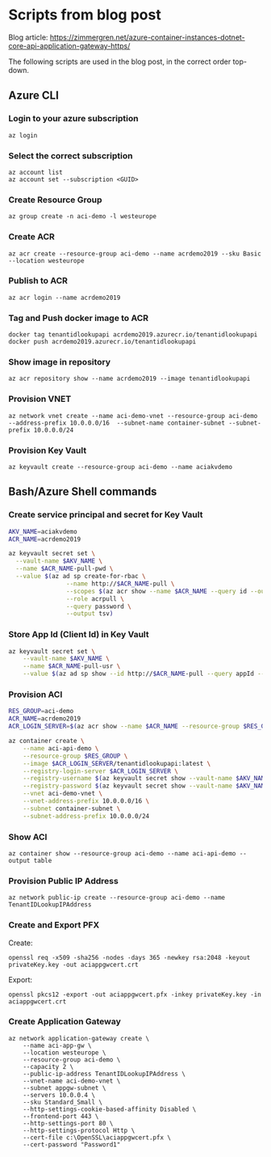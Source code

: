 # Scripts from blog post
Blog article: https://zimmergren.net/azure-container-instances-dotnet-core-api-application-gateway-https/

The following scripts are used in the blog post, in the correct order top-down.

## Azure CLI

### Login to your azure subscription

```
az login
```

### Select the correct subscription

```
az account list
az account set --subscription <GUID>
```

### Create Resource Group

```
az group create -n aci-demo -l westeurope
```

### Create ACR

```
az acr create --resource-group aci-demo --name acrdemo2019 --sku Basic --location westeurope
```

### Publish to ACR

```
az acr login --name acrdemo2019
```

### Tag and Push docker image to ACR

```
docker tag tenantidlookupapi acrdemo2019.azurecr.io/tenantidlookupapi
docker push acrdemo2019.azurecr.io/tenantidlookupapi
```

### Show image in repository

```
az acr repository show --name acrdemo2019 --image tenantidlookupapi
```

### Provision VNET

```
az network vnet create --name aci-demo-vnet --resource-group aci-demo --address-prefix 10.0.0.0/16  --subnet-name container-subnet --subnet-prefix 10.0.0.0/24
```

### Provision Key Vault

```
az keyvault create --resource-group aci-demo --name aciakvdemo
```

## Bash/Azure Shell commands

### Create service principal and secret for Key Vault

```sh
AKV_NAME=aciakvdemo
ACR_NAME=acrdemo2019 

az keyvault secret set \
  --vault-name $AKV_NAME \
  --name $ACR_NAME-pull-pwd \
  --value $(az ad sp create-for-rbac \
                --name http://$ACR_NAME-pull \
                --scopes $(az acr show --name $ACR_NAME --query id --output tsv) \
                --role acrpull \
                --query password \
                --output tsv)

```

### Store App Id (Client Id) in Key Vault

```sh
az keyvault secret set \
    --vault-name $AKV_NAME \
    --name $ACR_NAME-pull-usr \
    --value $(az ad sp show --id http://$ACR_NAME-pull --query appId --output tsv)
```

### Provision ACI

```sh
RES_GROUP=aci-demo
ACR_NAME=acrdemo2019
ACR_LOGIN_SERVER=$(az acr show --name $ACR_NAME --resource-group $RES_GROUP --query "loginServer" --output tsv)

az container create \
    --name aci-api-demo \
    --resource-group $RES_GROUP \
    --image $ACR_LOGIN_SERVER/tenantidlookupapi:latest \
    --registry-login-server $ACR_LOGIN_SERVER \
    --registry-username $(az keyvault secret show --vault-name $AKV_NAME -n $ACR_NAME-pull-usr --query value -o tsv) \
    --registry-password $(az keyvault secret show --vault-name $AKV_NAME -n $ACR_NAME-pull-pwd --query value -o tsv) \
    --vnet aci-demo-vnet \
    --vnet-address-prefix 10.0.0.0/16 \
    --subnet container-subnet \
    --subnet-address-prefix 10.0.0.0/24
```

### Show ACI

```
az container show --resource-group aci-demo --name aci-api-demo --output table
```

### Provision Public IP Address

```
az network public-ip create --resource-group aci-demo --name TenantIDLookupIPAddress
```

### Create and Export PFX

Create:
```
openssl req -x509 -sha256 -nodes -days 365 -newkey rsa:2048 -keyout privateKey.key -out aciappgwcert.crt
```

Export:
```
openssl pkcs12 -export -out aciappgwcert.pfx -inkey privateKey.key -in aciappgwcert.crt
```

### Create Application Gateway

```
az network application-gateway create \
    --name aci-app-gw \
    --location westeurope \
    --resource-group aci-demo \
    --capacity 2 \
    --public-ip-address TenantIDLookupIPAddress \
    --vnet-name aci-demo-vnet \
    --subnet appgw-subnet \
    --servers 10.0.0.4 \
    --sku Standard_Small \
    --http-settings-cookie-based-affinity Disabled \
    --frontend-port 443 \
    --http-settings-port 80 \
    --http-settings-protocol Http \
    --cert-file c:\OpenSSL\aciappgwcert.pfx \
    --cert-password "Password1"
```